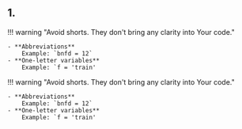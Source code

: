 
## 1. 


!!! warning "Avoid shorts. They don't bring any clarity into Your code."

    - **Abbreviations**  
        Example: `bnfd = 12`  
    - **One-letter variables**  
        Example: `f = 'train'  
    
!!! warning "Avoid shorts. They don't bring any clarity into Your code."

    - **Abbreviations**  
        Example: `bnfd = 12`  
    - **One-letter variables**  
        Example: `f = 'train'  
